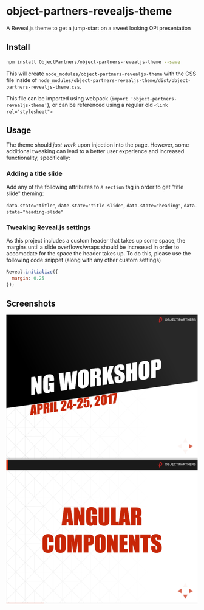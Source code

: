 # object-partners-revealjs-theme

A Reveal.js theme to get a jump-start on a sweet looking OPi presentation

## Install

```bash
npm install ObjectPartners/object-partners-revealjs-theme --save
```

This will create `node_modules/object-partners-revealjs-theme` with the CSS file inside of `node_modules/object-partners-revealjs-theme/dist/object-partners-revealjs-theme.css`.

This file can be imported using webpack (`import 'object-partners-revealjs-theme'`), or can be referenced using a regular old `<link rel="stylesheet">`

## Usage

The theme should _just work_ upon injection into the page. However, some additional tweaking can lead to a better user experience and increased functionality, specifically:

### Adding a title slide

Add any of the following attributes to a `section` tag in order to get "title slide" theming:

`data-state="title"`, `date-state="title-slide"`, `data-state="heading"`, `data-state="heading-slide"`

### Tweaking Reveal.js settings

As this project includes a custom header that takes up some space, the margins until a slide overflows/wraps should be increased in order to accomodate for the space the header takes up. To do this, please use the following code snippet (along with any other custom settings)

```javascript
Reveal.initialize({
  margin: 0.25
});
```

## Screenshots

![Title slide](./assets/title-slide.png)
![Header slide](./assets/header-slide.png)

[config]: https://github.com/objectpartners/object-partners-presentation-config

